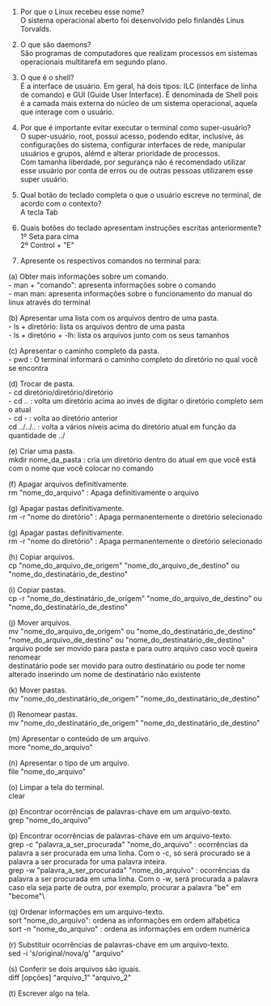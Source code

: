 1. Por que o Linux recebeu esse nome?\
  O sistema operacional aberto foi desenvolvido pelo finlandês Linus Torvalds. 

2. O que são daemons?\
  São programas de computadores que realizam processos em sistemas operacionais multitarefa em segundo plano.

3. O que é o shell?\
  É a interface de usuário. Em geral, há dois tipos: ILC (interface de linha de comando) e GUI (Guide User Interface). É denominada de Shell pois é a camada mais externa do núcleo de um sistema operacional, aquela que interage com o usuário.

4. Por que é importante evitar executar o terminal como super-usuário?\
  O super-usuário, root, possui acesso, podendo editar, inclusive, às configurações do sistema, configurar interfaces de rede, manipular usuários e grupos, alémd e alterar prioridade de processos.\
  Com tamanha liberdade, por segurança não é recomendado utilizar esse usuário por conta de erros ou de outras pessoas utilizarem esse super usuário.

5. Qual botão do teclado completa o que o usuário escreve no terminal, de acordo com o contexto?\
  A tecla Tab

6. Quais botões do teclado apresentam instruções escritas anteriormente?\
  1º Seta para cima\
  2º Control + "E"
  
7. Apresente os respectivos comandos no terminal para:

  (a) Obter mais informações sobre um comando.\
      - man + "comando": apresenta informações sobre o comando\
      - man man: apresenta informações sobre o funcionamento do manual do linux através do terminal
   
  (b) Apresentar uma lista com os arquivos dentro de uma pasta.\
      - ls + diretório: lista os arquivos dentro de uma pasta\
      - ls + diretório + -lh: lista os arquivos junto com os seus tamanhos
  
  (c) Apresentar o caminho completo da pasta.\
    - pwd : O terminal informará o caminho completo do diretório no qual você se encontra
  
  (d) Trocar de pasta.\
    - cd diretório/diretório/diretório\
    - cd .. : volta um diretório acima ao invés de digitar o diretório completo sem o atual\
    - cd - : volta ao diretório anterior\
    cd ../../.. : volta a vários níveis acima do diretório atual em função da quantidade de ../
  
  (e) Criar uma pasta.\
    mkdir nome_da_pasta : cria um diretório dentro do atual em que você está com o nome que você colocar no comando
    
  (f) Apagar arquivos definitivamente.\
    rm "nome_do_arquivo" : Apaga definitivamente o arquivo
    
  (g) Apagar pastas definitivamente.\
    rm -r "nome do diretório" : Apaga permanentemente o diretório selecionado
    
  (g) Apagar pastas definitivamente.\
    rm -r "nome do diretório" : Apaga permanentemente o diretório selecionado
    
  (h) Copiar arquivos.\
    cp "nome_do_arquivo_de_origem" "nome_do_arquivo_de_destino" ou "nome_do_destinatário_de_destino"
     
  (i) Copiar pastas.\
    cp -r "nome_do_destinatário_de_origem" "nome_do_arquivo_de_destino" ou "nome_do_destinatário_de_destino"
    
  (j) Mover arquivos.\
    mv "nome_do_arquivo_de_origem" ou "nome_do_destinatário_de_destino" "nome_do_arquivo_de_destino" ou "nome_do_destinatário_de_destino"\
    arquivo pode ser movido para pasta e para outro arquivo caso você queira renomear\
    destinatário pode ser movido para outro destinatário ou pode ter nome alterado inserindo um nome de destinatário não existente
    
  (k) Mover pastas.\
   mv "nome_do_destinatário_de_origem" "nome_do_destinatário_de_destino"
  
  (l) Renomear pastas.\
   mv "nome_do_destinatário_de_origem" "nome_do_destinatário_de_destino"
    
  (m) Apresentar o conteúdo de um arquivo.\
   more "nome_do_arquivo"
  
  (n) Apresentar o tipo de um arquivo.\
   file "nome_do_arquivo"
   
  (o) Limpar a tela do terminal.\
   clear
   
  (p) Encontrar ocorrências de palavras-chave em um arquivo-texto.\
  grep "nome_do_arquivo"
  
  (p) Encontrar ocorrências de palavras-chave em um arquivo-texto.\
  grep -c "palavra_a_ser_procurada" "nome_do_arquivo" : ocorrências da palavra a ser procurada em uma linha. Com o -c, só será procurado se a palavra a ser procurada for uma palavra inteira.\
  grep -w "palavra_a_ser_procurada" "nome_do_arquivo" : ocorrências da palavra a ser procurada em uma linha. Com o -w, será procurada a palavra caso ela seja parte de outra, por exemplo, procurar a palavra "be" em "become"\
  
  (q) Ordenar informações em um arquivo-texto.\
   sort "nome_do_arquivo": ordena as informações em ordem alfabética\
   sort -n "nome_do_arquivo" : ordena as informações em ordem numérica
  
  (r) Substituir ocorrências de palavras-chave em um arquivo-texto.\
   sed -i 's/original/nova/g' "arquivo" 

  (s) Conferir se dois arquivos são iguais.\
  diff [opções] "arquivo_1" "arquivo_2"
  
  (t) Escrever algo na tela.
